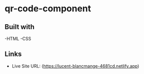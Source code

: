 # qr-code-component

## Built with

-HTML
-CSS

## Links

- Live Site URL: (https://lucent-blancmange-4681cd.netlify.app)
